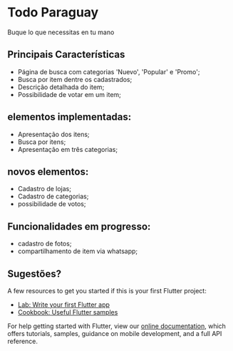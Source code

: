 # Todo Paraguay

Buque lo que necessitas en tu mano

## Principais Características

- Página de busca com categorias 'Nuevo', 'Popular' e 'Promo';
- Busca por item dentre os cadastrados;
- Descrição detalhada do item;
- Possibilidade de votar em um item;

## elementos implementadas:
- Apresentação dos itens;
- Busca por itens;
- Apresentação em três categorias;
## novos elementos:
- Cadastro de lojas;
- Cadastro de categorias;
- possibilidade de votos;

## Funcionalidades em progresso:
- cadastro de fotos;
- compartilhamento de item via whatsapp;

## Sugestões?




A few resources to get you started if this is your first Flutter project:

- [Lab: Write your first Flutter app](https://flutter.dev/docs/get-started/codelab)
- [Cookbook: Useful Flutter samples](https://flutter.dev/docs/cookbook)

For help getting started with Flutter, view our
[online documentation](https://flutter.dev/docs), which offers tutorials,
samples, guidance on mobile development, and a full API reference.
